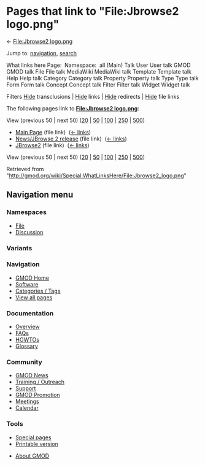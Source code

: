 <div id="mw-page-base" class="noprint">

</div>

<div id="mw-head-base" class="noprint">

</div>

<div id="content" class="mw-body" role="main">

<span id="top"></span>

<div id="mw-js-message" style="display:none;">

</div>



# <span dir="auto">Pages that link to "File:Jbrowse2 logo.png"</span>

<div id="bodyContent">

<div id="contentSub">

← [File:Jbrowse2
logo.png](/wiki/File:Jbrowse2_logo.png "File:Jbrowse2 logo.png")

</div>

<div id="jump-to-nav" class="mw-jump">

Jump to: [navigation](#mw-navigation), [search](#p-search)

</div>

<div id="mw-content-text">

What links here Page:  Namespace:  all (Main) Talk User User talk GMOD
GMOD talk File File talk MediaWiki MediaWiki talk Template Template talk
Help Help talk Category Category talk Property Property talk Type Type
talk Form Form talk Concept Concept talk Filter Filter talk Widget
Widget talk

Filters
[Hide](/mediawiki/index.php?title=Special:WhatLinksHere/File:Jbrowse2_logo.png&hidetrans=1 "Special:WhatLinksHere/File:Jbrowse2 logo.png")
transclusions \|
[Hide](/mediawiki/index.php?title=Special:WhatLinksHere/File:Jbrowse2_logo.png&hidelinks=1 "Special:WhatLinksHere/File:Jbrowse2 logo.png")
links \|
[Hide](/mediawiki/index.php?title=Special:WhatLinksHere/File:Jbrowse2_logo.png&hideredirs=1 "Special:WhatLinksHere/File:Jbrowse2 logo.png")
redirects \|
[Hide](/mediawiki/index.php?title=Special:WhatLinksHere/File:Jbrowse2_logo.png&hideimages=1 "Special:WhatLinksHere/File:Jbrowse2 logo.png")
file links

The following pages link to **[File:Jbrowse2
logo.png](/wiki/File:Jbrowse2_logo.png "File:Jbrowse2 logo.png")**:

View (previous 50 \| next 50)
([20](/mediawiki/index.php?title=Special:WhatLinksHere/File:Jbrowse2_logo.png&limit=20 "Special:WhatLinksHere/File:Jbrowse2 logo.png")
\|
[50](/mediawiki/index.php?title=Special:WhatLinksHere/File:Jbrowse2_logo.png&limit=50 "Special:WhatLinksHere/File:Jbrowse2 logo.png")
\|
[100](/mediawiki/index.php?title=Special:WhatLinksHere/File:Jbrowse2_logo.png&limit=100 "Special:WhatLinksHere/File:Jbrowse2 logo.png")
\|
[250](/mediawiki/index.php?title=Special:WhatLinksHere/File:Jbrowse2_logo.png&limit=250 "Special:WhatLinksHere/File:Jbrowse2 logo.png")
\|
[500](/mediawiki/index.php?title=Special:WhatLinksHere/File:Jbrowse2_logo.png&limit=500 "Special:WhatLinksHere/File:Jbrowse2 logo.png"))

- [Main Page](/wiki/Main_Page "Main Page") (file link) ‎
  <span class="mw-whatlinkshere-tools">([←
  links](/mediawiki/index.php?title=Special:WhatLinksHere&target=Main+Page "Special:WhatLinksHere"))</span>
- [News/JBrowse 2
  release](/wiki/News/JBrowse_2_release "News/JBrowse 2 release") (file
  link) ‎ <span class="mw-whatlinkshere-tools">([←
  links](/mediawiki/index.php?title=Special:WhatLinksHere&target=News%2FJBrowse+2+release "Special:WhatLinksHere"))</span>
- [JBrowse2](/wiki/JBrowse2 "JBrowse2") (file link) ‎
  <span class="mw-whatlinkshere-tools">([←
  links](/mediawiki/index.php?title=Special:WhatLinksHere&target=JBrowse2 "Special:WhatLinksHere"))</span>

View (previous 50 \| next 50)
([20](/mediawiki/index.php?title=Special:WhatLinksHere/File:Jbrowse2_logo.png&limit=20 "Special:WhatLinksHere/File:Jbrowse2 logo.png")
\|
[50](/mediawiki/index.php?title=Special:WhatLinksHere/File:Jbrowse2_logo.png&limit=50 "Special:WhatLinksHere/File:Jbrowse2 logo.png")
\|
[100](/mediawiki/index.php?title=Special:WhatLinksHere/File:Jbrowse2_logo.png&limit=100 "Special:WhatLinksHere/File:Jbrowse2 logo.png")
\|
[250](/mediawiki/index.php?title=Special:WhatLinksHere/File:Jbrowse2_logo.png&limit=250 "Special:WhatLinksHere/File:Jbrowse2 logo.png")
\|
[500](/mediawiki/index.php?title=Special:WhatLinksHere/File:Jbrowse2_logo.png&limit=500 "Special:WhatLinksHere/File:Jbrowse2 logo.png"))

</div>

<div class="printfooter">

Retrieved from
"<http://gmod.org/wiki/Special:WhatLinksHere/File:Jbrowse2_logo.png>"

</div>

<div id="catlinks" class="catlinks catlinks-allhidden">

</div>

<div class="visualClear">

</div>

</div>

</div>

<div id="mw-navigation">

## Navigation menu

<div id="mw-head">



<div id="left-navigation">

<div id="p-namespaces" class="vectorTabs" role="navigation"
aria-labelledby="p-namespaces-label">

### Namespaces

- <span id="ca-nstab-image"><a href="/wiki/File:Jbrowse2_logo.png" accesskey="c"
  title="View the file page [c]">File</a></span>
- <span id="ca-talk"><a
  href="/mediawiki/index.php?title=File_talk:Jbrowse2_logo.png&amp;action=edit&amp;redlink=1"
  accesskey="t"
  title="Discussion about the content page [t]">Discussion</a></span>

</div>

<div id="p-variants" class="vectorMenu emptyPortlet" role="navigation"
aria-labelledby="p-variants-label">

### 

### Variants[](#)

<div class="menu">

</div>

</div>

</div>





</div>

</div>

</div>

<div id="mw-panel">

<div id="p-logo" role="banner">

<a href="/wiki/Main_Page"
style="background-image: url(http://gmod.org/images/GMOD-cogs.png);"
title="Visit the main page"></a>

</div>

<div id="p-Navigation" class="portal" role="navigation"
aria-labelledby="p-Navigation-label">

### Navigation

<div class="body">

- <span id="n-GMOD-Home">[GMOD Home](/wiki/Main_Page)</span>
- <span id="n-Software">[Software](/wiki/GMOD_Components)</span>
- <span id="n-Categories-.2F-Tags">[Categories /
  Tags](/wiki/Categories)</span>
- <span id="n-View-all-pages">[View all
  pages](/wiki/Special:AllPages)</span>

</div>

</div>

<div id="p-Documentation" class="portal" role="navigation"
aria-labelledby="p-Documentation-label">

### Documentation

<div class="body">

- <span id="n-Overview">[Overview](/wiki/Overview)</span>
- <span id="n-FAQs">[FAQs](/wiki/Category:FAQ)</span>
- <span id="n-HOWTOs">[HOWTOs](/wiki/Category:HOWTO)</span>
- <span id="n-Glossary">[Glossary](/wiki/Glossary)</span>

</div>

</div>

<div id="p-Community" class="portal" role="navigation"
aria-labelledby="p-Community-label">

### Community

<div class="body">

- <span id="n-GMOD-News">[GMOD News](/wiki/GMOD_News)</span>
- <span id="n-Training-.2F-Outreach">[Training /
  Outreach](/wiki/Training_and_Outreach)</span>
- <span id="n-Support">[Support](/wiki/Support)</span>
- <span id="n-GMOD-Promotion">[GMOD
  Promotion](/wiki/GMOD_Promotion)</span>
- <span id="n-Meetings">[Meetings](/wiki/Meetings)</span>
- <span id="n-Calendar">[Calendar](/wiki/Calendar)</span>

</div>

</div>

<div id="p-tb" class="portal" role="navigation"
aria-labelledby="p-tb-label">

### Tools

<div class="body">

- <span id="t-specialpages"><a href="/wiki/Special:SpecialPages" accesskey="q"
  title="A list of all special pages [q]">Special pages</a></span>
- <span id="t-print"><a
  href="/mediawiki/index.php?title=Special:WhatLinksHere/File:Jbrowse2_logo.png&amp;printable=yes"
  rel="alternate" accesskey="p"
  title="Printable version of this page [p]">Printable version</a></span>

</div>

</div>

</div>

</div>

<div id="footer" role="contentinfo">

- <span id="footer-places-about">[About
  GMOD](/wiki/GMOD:About "GMOD:About")</span>

<!-- -->






</div>
